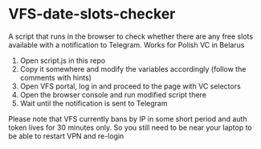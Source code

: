 # VFS-date-slots-checker
A script that runs in the browser to check whether there are any free slots available with a notification to Telegram. Works for Polish VC in Belarus

1. Open script.js in this repo
2. Copy it somewhere and modify the variables accordingly (follow the comments with hints)
3. Open VFS portal, log in and proceed to the page with VC selectors
4. Open the browser console and run modified script there
5. Wait until the notification is sent to Telegram

Please note that VFS currently bans by IP in some short period and auth token lives for 30 minutes only. So you still need to be near your laptop to be able to restart VPN and re-login
